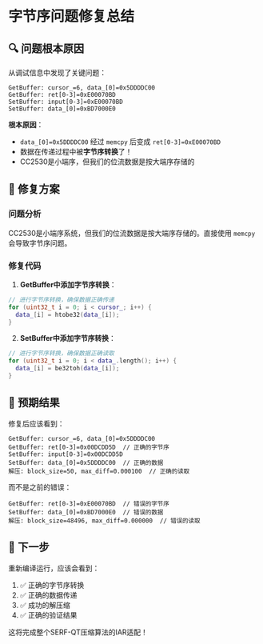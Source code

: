 # 字节序问题修复总结

## 🔍 问题根本原因

从调试信息中发现了关键问题：

```
GetBuffer: cursor_=6, data_[0]=0x5DDDDC00
GetBuffer: ret[0-3]=0xE00070BD
SetBuffer: input[0-3]=0xE00070BD
SetBuffer: data_[0]=0xBD7000E0
```

**根本原因**：
- `data_[0]=0x5DDDDC00` 经过 `memcpy` 后变成 `ret[0-3]=0xE00070BD`
- 数据在传递过程中被**字节序转换**了！
- CC2530是小端序，但我们的位流数据是按大端序存储的

## 🔧 修复方案

### 问题分析
CC2530是小端序系统，但我们的位流数据是按大端序存储的。直接使用 `memcpy` 会导致字节序问题。

### 修复代码
1. **GetBuffer中添加字节序转换**：
```cpp
// 进行字节序转换，确保数据正确传递
for (uint32_t i = 0; i < cursor_; i++) {
  data_[i] = htobe32(data_[i]);
}
```

2. **SetBuffer中添加字节序转换**：
```cpp
// 进行字节序转换，确保数据正确读取
for (uint32_t i = 0; i < data_.length(); i++) {
  data_[i] = be32toh(data_[i]);
}
```

## 🎯 预期结果

修复后应该看到：
```
GetBuffer: cursor_=6, data_[0]=0x5DDDDC00
GetBuffer: ret[0-3]=0x00DCDD5D  // 正确的字节序
SetBuffer: input[0-3]=0x00DCDD5D
SetBuffer: data_[0]=0x5DDDDC00  // 正确的数据
解压: block_size=50, max_diff=0.000100  // 正确的读取
```

而不是之前的错误：
```
GetBuffer: ret[0-3]=0xE00070BD  // 错误的字节序
SetBuffer: data_[0]=0xBD7000E0  // 错误的数据
解压: block_size=48496, max_diff=0.000000  // 错误的读取
```

## 🚀 下一步

重新编译运行，应该会看到：
1. ✅ 正确的字节序转换
2. ✅ 正确的数据传递
3. ✅ 成功的解压缩
4. ✅ 正确的验证结果

这将完成整个SERF-QT压缩算法的IAR适配！



